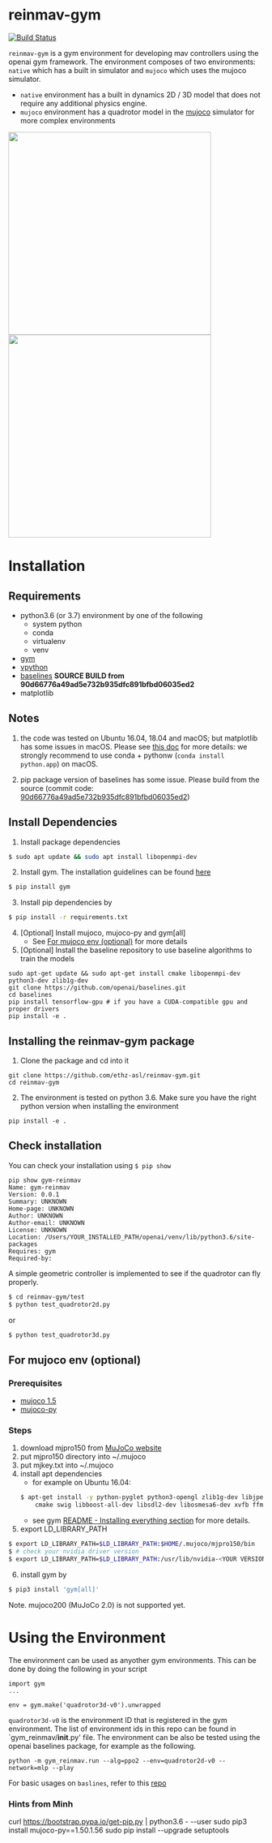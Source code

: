 # reinmav-gym
[![Build Status](https://travis-ci.org/ethz-asl/reinmav-gym.png?branch=master)](https://travis-ci.org/ethz-asl/reinmav-gym)

`reinmav-gym` is a gym environment for developing mav controllers using the openai gym framework. The environment composes of two environments: `native` which has a built in simulator and `mujoco` which uses the mujoco simulator.
- `native` environment has a built in dynamics 2D / 3D model that does not require any additional physics engine.
- `mujoco` environment has a quadrotor model in the [mujoco](http://www.mujoco.org/) simulator for more complex environments

<img src="gym_reinmav/resources/native_slungload.gif" width="400" /> <img src="gym_reinmav/resources/reinmav-gym-mujoco.gif" width="400" />

# Installation
## Requirements

- python3.6 (or 3.7) environment by one of the following 
    - system python 
    - conda 
    - virtualenv  
    - venv 
- [gym](https://github.com/openai/gym.git) 
- [vpython](https://vpython.org/)
- [baselines](https://github.com/openai/baselines.git) **SOURCE BUILD from 90d66776a49ad5e732b935dfc891bfbd06035ed2**
- matplotlib

## Notes

1. the code was tested on Ubuntu 16.04, 18.04 and macOS; but matplotlib has some issues in macOS. Please see [this doc](https://matplotlib.org/faq/osx_framework.html) for more details: we strongly recommend to use conda + pythonw (```conda install python.app```) on macOS.

2. pip package version of baselines has some issue. Please build from the source (commit code: [90d66776a49ad5e732b935dfc891bfbd06035ed2](https://github.com/openai/baselines/tree/90d66776a49ad5e732b935dfc891bfbd06035ed2))

## Install Dependencies

1. Install package dependencies
```sh
$ sudo apt update && sudo apt install libopenmpi-dev
```
2. Install gym. The installation guidelines can be found [here](https://gym.openai.com/docs/)
```sh
$ pip install gym
```
3. Install pip dependencies by 
```sh 
$ pip install -r requirements.txt
```
4. [Optional] Install mujoco, mujoco-py and gym[all]
    - See [For mujoco env (optional)](#for-mujoco-env-(optional)) for more details
5. [Optional] Install the baseline repository to use baseline algorithms to train the models
```
sudo apt-get update && sudo apt-get install cmake libopenmpi-dev python3-dev zlib1g-dev
git clone https://github.com/openai/baselines.git
cd baselines
pip install tensorflow-gpu # if you have a CUDA-compatible gpu and proper drivers
pip install -e .
```

## Installing the reinmav-gym package
1. Clone the package and cd into it
```
git clone https://github.com/ethz-asl/reinmav-gym.git
cd reinmav-gym
```
2. The environment is tested on python 3.6. Make sure you have the right python version when installing the environment
```
pip install -e .
```

## Check installation
You can check your installation using ```$ pip show```
```
pip show gym-reinmav
Name: gym-reinmav
Version: 0.0.1
Summary: UNKNOWN
Home-page: UNKNOWN
Author: UNKNOWN
Author-email: UNKNOWN
License: UNKNOWN
Location: /Users/YOUR_INSTALLED_PATH/openai/venv/lib/python3.6/site-packages
Requires: gym
Required-by: 
```
A simple geometric controller is implemented to see if the quadrotor can fly properly.
```sh
$ cd reinmav-gym/test
$ python test_quadrotor2d.py
```
or 
```sh
$ python test_quadrotor3d.py
```

## For mujoco env (optional)

### Prerequisites

- [mujoco 1.5](http://www.mujoco.org/)
- [mujoco-py](https://github.com/openai/mujoco-py)

### Steps

1. download mjpro150 from [MuJoCo website](https://www.roboti.us/index.html)
2. put mjpro150 directory into ~/.mujoco
3. put mjkey.txt into ~/.mujoco
4. install apt dependencies
    - for example on Ubuntu 16.04:
    ```sh
    $ apt-get install -y python-pyglet python3-opengl zlib1g-dev libjpeg-dev patchelf \
        cmake swig libboost-all-dev libsdl2-dev libosmesa6-dev xvfb ffmpeg
    ```
    - see gym [README - Installing everything section](https://github.com/openai/gym#installing-everything) for more details.
5. export LD_LIBRARY_PATH
```sh
$ export LD_LIBRARY_PATH=$LD_LIBRARY_PATH:$HOME/.mujoco/mjpro150/bin
$ # check your nvidia driver version 
$ export LD_LIBRARY_PATH=$LD_LIBRARY_PATH:/usr/lib/nvidia-<YOUR VERSION> 
```
6. install gym by 
```sh
$ pip3 install 'gym[all]'
```

Note. mujoco200 (MuJoCo 2.0) is not supported yet.




# Using the Environment
The environment can be used as anyother gym environments. This can be done by doing the following in your script
```
import gym
...

env = gym.make('quadrotor3d-v0').unwrapped
```
`quadrotor3d-v0` is the environment ID that is registered in the gym environment. The list of environment ids in this repo can be found in `gym_reinmav/__init__.py' file.
The environment can be also be tested using the openai baselines package, for example as the following.
```
python -m gym_reinmav.run --alg=ppo2 --env=quadrotor2d-v0 --network=mlp --play
```
For basic usages on `baslines`, refer to this [repo](https://github.com/openai/baselines)
### Hints from Minh
curl https://bootstrap.pypa.io/get-pip.py | python3.6 - --user
sudo pip3 install mujoco-py==1.50.1.56
sudo pip install --upgrade setuptools 
